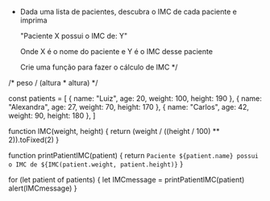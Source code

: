 * 
  Dada uma lista de pacientes, descubra o IMC de cada paciente e imprima

  "Paciente X possui o IMC de: Y"

  Onde X é o nome do paciente e Y é o IMC desse paciente

  Crie uma função para fazer o cálculo de IMC
*/

/* peso / (altura * altura) */

const patients = [
  {
    name: "Luiz",
    age: 20,
    weight: 100,
    height: 190
  },
  {
    name: "Alexandra",
    age: 27,
    weight: 70,
    height: 170
  },
  {
    name: "Carlos",
    age: 42,
    weight: 90,
    height: 180
  },
]

function IMC(weight, height) {
  return (weight / ((height / 100) ** 2)).toFixed(2)
}

function printPatientIMC(patient) {
  return `
    Paciente ${patient.name} possui o IMC de
    ${IMC(patient.weight, patient.height)}
  `
}

for (let patient of patients) {
  let IMCmessage = printPatientIMC(patient)
  alert(IMCmessage)
}